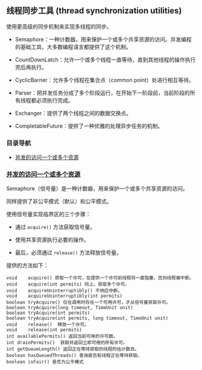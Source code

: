 ## 线程同步工具 (thread synchronization utilities)

使用更高级的同步机制来实现多线程的同步。

- Semaphore：一种计数器，用来保护一个或多个共享资源的访问。并发编程的基础工具，大多数编程语言都提供了这个机制。

- CountDownLatch：允许一个或多个线程一直等待，直到其他线程的操作执行完后再执行。 

- CyclicBarrier：允许多个线程在集合点（common point）处进行相互等待。

- Parser：把并发任务分成了多个阶段运行，在开始下一阶段前，当前阶段的所有线程都必须执行完成。

- Exchanger：提供了两个线程之间的数据交换点。

- CompletableFuture：提供了一种优雅的处理异步任务的机制。


### 目录导航

- [并发的访问一个或多个资源](#并发的访问一个或多个资源)



### [并发的访问一个或多个资源](tsu_01/Main.java "查看示例")

Semaphore（信号量）是一种计数器，用来保护一个或多个共享资源的访问。

同样提供了非公平模式（默认）和公平模式。

使用信号量实现临界区的三个步骤：

- 通过 `acquire()` 方法获取信号量。

- 使用共享资源执行必要的操作。

- 最后，必须通过 `release()` 方法释放信号量。


提供的方法如下：
```
void	acquire() 获取一个许可，在提供一个许可前线程将一直阻塞，否则线程被中断。
void	acquire(int permits) 同上，获取多个许可。
void	acquireUninterruptibly() 不响应中断。
void	acquireUninterruptibly(int permits) 
boolean	tryAcquire() 仅在调用时存在一个可用许可，才从信号量获取许可。
boolean	tryAcquire(long timeout, TimeUnit unit) 
boolean	tryAcquire(int permits) 
boolean	tryAcquire(int permits, long timeout, TimeUnit unit) 
void	release()  释放一个许可。
void	release(int permits) 
int	availablePermits() 返回当前可用的许可数。
int	drainPermits()  获取并返回立即可用的所有许可。
int	getQueueLength() 返回正在等待获取的线程的估计数目。
boolean	hasQueuedThreads() 查询是否有线程正在等待获取。
boolean	isFair() 是否为公平模式
```



















